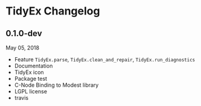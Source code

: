 # TidyEx Changelog

## 0.1.0-dev

May 05, 2018

- Feature `TidyEx.parse`, `TidyEx.clean_and_repair`, `TidyEx.run_diagnostics`
- Documentation
- TidyEx icon
- Package test
- C-Node Binding to Modest library
- LGPL license
- travis
